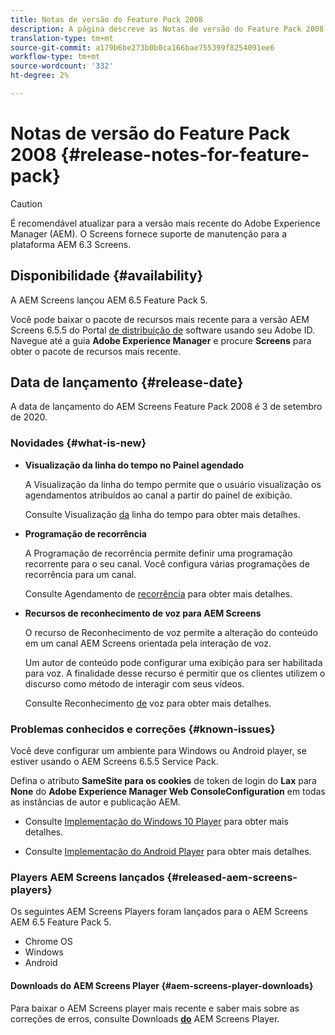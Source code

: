```yaml
---
title: Notas de versão do Feature Pack 2008
description: A página descreve as Notas de versão do Feature Pack 2008.
translation-type: tm+mt
source-git-commit: a179b6be273b0b0ca166bae755399f8254091ee6
workflow-type: tm+mt
source-wordcount: '332'
ht-degree: 2%

---
```



# Notas de versão do Feature Pack 2008 {#release-notes-for-feature-pack}

>[!CAUTION]
>
>É recomendável atualizar para a versão mais recente do Adobe Experience Manager (AEM). O Screens fornece suporte de manutenção para a plataforma AEM 6.3 Screens.

## Disponibilidade {#availability}

A AEM Screens lançou AEM 6.5 Feature Pack 5.

Você pode baixar o pacote de recursos mais recente para a versão AEM Screens 6.5.5 do Portal [de distribuição de](https://experience.adobe.com/#/downloads/content/software-distribution/en/aem.html) software usando seu Adobe ID. Navegue até a guia **Adobe Experience Manager** e procure **Screens** para obter o pacote de recursos mais recente.

## Data de lançamento {#release-date}

A data de lançamento do AEM Screens Feature Pack 2008 é 3 de setembro de 2020.

### Novidades {#what-is-new}

* **Visualização da linha do tempo no Painel agendado**

   A Visualização da linha do tempo permite que o usuário visualização os agendamentos atribuídos ao canal a partir do painel de exibição.

   Consulte Visualização [da](/help/user-guide/channel-assignment-latest-fp.md#timeline-view) linha do tempo para obter mais detalhes.

* **Programação de recorrência**

   A Programação de recorrência permite definir uma programação recorrente para o seu canal. Você configura várias programações de recorrência para um canal.

   Consulte Agendamento de [recorrência](/help/user-guide/channel-assignment-latest-fp.md#recurrence-schedule) para obter mais detalhes.

* **Recursos de reconhecimento de voz para AEM Screens**

   O recurso de Reconhecimento de voz permite a alteração do conteúdo em um canal AEM Screens orientada pela interação de voz.

   Um autor de conteúdo pode configurar uma exibição para ser habilitada para voz. A finalidade desse recurso é permitir que os clientes utilizem o discurso como método de interagir com seus vídeos.

   Consulte Reconhecimento [de](voice-recognition.md) voz para obter mais detalhes.

### Problemas conhecidos e correções {#known-issues}

Você deve configurar um ambiente para Windows ou Android player, se estiver usando o AEM Screens 6.5.5 Service Pack.

Defina o atributo **SameSite para os cookies** de token de login do **Lax** para **None** do **Adobe Experience Manager Web ConsoleConfiguration** em todas as instâncias de autor e publicação AEM.

* Consulte [Implementação do Windows 10 Player](implementing-windows-player.md#fp-environment-setup) para obter mais detalhes.

* Consulte [Implementação do Android Player](implementing-android-player.md#fp-environment-setup) para obter mais detalhes.

### Players AEM Screens lançados {#released-aem-screens-players}

Os seguintes AEM Screens Players foram lançados para o AEM Screens AEM 6.5 Feature Pack 5.

* Chrome OS
* Windows
* Android

#### Downloads do AEM Screens Player  {#aem-screens-player-downloads}

Para baixar o AEM Screens player mais recente e saber mais sobre as correções de erros, consulte Downloads **[do](https://download.macromedia.com/screens/)** AEM Screens Player.
